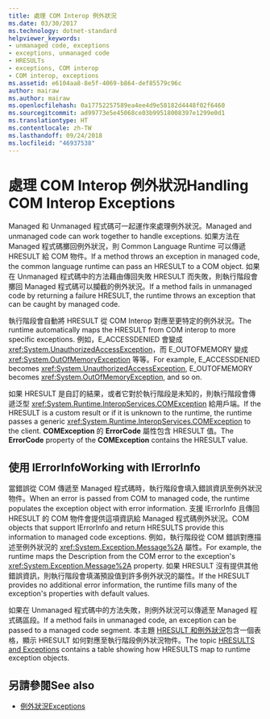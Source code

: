 ```yaml
---
title: 處理 COM Interop 例外狀況
ms.date: 03/30/2017
ms.technology: dotnet-standard
helpviewer_keywords:
- unmanaged code, exceptions
- exceptions, unmanaged code
- HRESULTs
- exceptions, COM interop
- COM interop, exceptions
ms.assetid: e6104aa8-8e5f-4069-b864-def85579c96c
author: mairaw
ms.author: mairaw
ms.openlocfilehash: 0a17752257589ea4ee4d9e58182d4448f02f6460
ms.sourcegitcommit: ad99773e5e45068ce03b99518008397e1299e0d1
ms.translationtype: HT
ms.contentlocale: zh-TW
ms.lasthandoff: 09/24/2018
ms.locfileid: "46937538"
---
```

# <a name="handling-com-interop-exceptions"></a><span data-ttu-id="80a20-102">處理 COM Interop 例外狀況</span><span class="sxs-lookup"><span data-stu-id="80a20-102">Handling COM Interop Exceptions</span></span>
<span data-ttu-id="80a20-103">Managed 和 Unmanaged 程式碼可一起運作來處理例外狀況。</span><span class="sxs-lookup"><span data-stu-id="80a20-103">Managed and unmanaged code can work together to handle exceptions.</span></span> <span data-ttu-id="80a20-104">如果方法在 Managed 程式碼擲回例外狀況，則 Common Language Runtime 可以傳遞 HRESULT 給 COM 物件。</span><span class="sxs-lookup"><span data-stu-id="80a20-104">If a method throws an exception in managed code, the common language runtime can pass an HRESULT to a COM object.</span></span> <span data-ttu-id="80a20-105">如果在 Unmanaged 程式碼中的方法藉由傳回失敗 HRESULT 而失敗，則執行階段會擲回 Managed 程式碼可以攔截的例外狀況。</span><span class="sxs-lookup"><span data-stu-id="80a20-105">If a method fails in unmanaged code by returning a failure HRESULT, the runtime throws an exception that can be caught by managed code.</span></span>  
  
 <span data-ttu-id="80a20-106">執行階段會自動將 HRESULT 從 COM Interop 對應至更特定的例外狀況。</span><span class="sxs-lookup"><span data-stu-id="80a20-106">The runtime automatically maps the HRESULT from COM interop to more specific exceptions.</span></span> <span data-ttu-id="80a20-107">例如，E_ACCESSDENIED 會變成 <xref:System.UnauthorizedAccessException>，而 E_OUTOFMEMORY 變成 <xref:System.OutOfMemoryException> 等等。</span><span class="sxs-lookup"><span data-stu-id="80a20-107">For example, E_ACCESSDENIED becomes <xref:System.UnauthorizedAccessException>, E_OUTOFMEMORY becomes <xref:System.OutOfMemoryException>, and so on.</span></span>  
  
 <span data-ttu-id="80a20-108">如果 HRESULT 是自訂的結果，或者它對於執行階段是未知的，則執行階段會傳遞泛型 <xref:System.Runtime.InteropServices.COMException> 給用戶端。</span><span class="sxs-lookup"><span data-stu-id="80a20-108">If the HRESULT is a custom result or if it is unknown to the runtime, the runtime passes a generic <xref:System.Runtime.InteropServices.COMException> to the client.</span></span> <span data-ttu-id="80a20-109">**COMException** 的 **ErrorCode** 屬性包含 HRESULT 值。</span><span class="sxs-lookup"><span data-stu-id="80a20-109">The **ErrorCode** property of the **COMException** contains the HRESULT value.</span></span>  
  
## <a name="working-with-ierrorinfo"></a><span data-ttu-id="80a20-110">使用 IErrorInfo</span><span class="sxs-lookup"><span data-stu-id="80a20-110">Working with IErrorInfo</span></span>  
 <span data-ttu-id="80a20-111">當錯誤從 COM 傳遞至 Managed 程式碼時，執行階段會填入錯誤資訊至例外狀況物件。</span><span class="sxs-lookup"><span data-stu-id="80a20-111">When an error is passed from COM to managed code, the runtime populates the exception object with error information.</span></span> <span data-ttu-id="80a20-112">支援 IErrorInfo 且傳回 HRESULT 的 COM 物件會提供這項資訊給 Managed 程式碼例外狀況。</span><span class="sxs-lookup"><span data-stu-id="80a20-112">COM objects that support IErrorInfo and return HRESULTS provide this information to managed code exceptions.</span></span> <span data-ttu-id="80a20-113">例如，執行階段從 COM 錯誤對應描述至例外狀況的 <xref:System.Exception.Message%2A> 屬性。</span><span class="sxs-lookup"><span data-stu-id="80a20-113">For example, the runtime maps the Description from the COM error to the exception's <xref:System.Exception.Message%2A> property.</span></span> <span data-ttu-id="80a20-114">如果 HRESULT 沒有提供其他錯誤資訊，則執行階段會填滿預設值到許多例外狀況的屬性。</span><span class="sxs-lookup"><span data-stu-id="80a20-114">If the HRESULT provides no additional error information, the runtime fills many of the exception's properties with default values.</span></span>  
  
 <span data-ttu-id="80a20-115">如果在 Unmanaged 程式碼中的方法失敗，則例外狀況可以傳遞至 Managed 程式碼區段。</span><span class="sxs-lookup"><span data-stu-id="80a20-115">If a method fails in unmanaged code, an exception can be passed to a managed code segment.</span></span> <span data-ttu-id="80a20-116">本主題 [HRESULT 和例外狀況](../../../docs/framework/interop/how-to-map-hresults-and-exceptions.md)包含一個表格，顯示 HRESULT 如何對應至執行階段例外狀況物件。</span><span class="sxs-lookup"><span data-stu-id="80a20-116">The topic [HRESULTS and Exceptions](../../../docs/framework/interop/how-to-map-hresults-and-exceptions.md) contains a table showing how HRESULTS map to runtime exception objects.</span></span>  

## <a name="see-also"></a><span data-ttu-id="80a20-117">另請參閱</span><span class="sxs-lookup"><span data-stu-id="80a20-117">See also</span></span>

- [<span data-ttu-id="80a20-118">例外狀況</span><span class="sxs-lookup"><span data-stu-id="80a20-118">Exceptions</span></span>](index.md)
